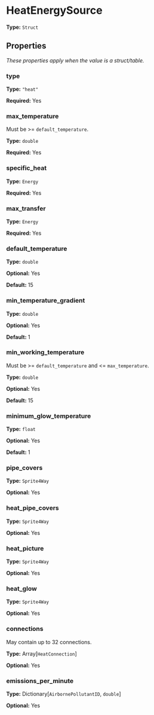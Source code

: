 # HeatEnergySource

**Type:** `Struct`

## Properties

*These properties apply when the value is a struct/table.*

### type

**Type:** `"heat"`

**Required:** Yes

### max_temperature

Must be >= `default_temperature`.

**Type:** `double`

**Required:** Yes

### specific_heat

**Type:** `Energy`

**Required:** Yes

### max_transfer

**Type:** `Energy`

**Required:** Yes

### default_temperature

**Type:** `double`

**Optional:** Yes

**Default:** 15

### min_temperature_gradient

**Type:** `double`

**Optional:** Yes

**Default:** 1

### min_working_temperature

Must be >= `default_temperature` and <= `max_temperature`.

**Type:** `double`

**Optional:** Yes

**Default:** 15

### minimum_glow_temperature

**Type:** `float`

**Optional:** Yes

**Default:** 1

### pipe_covers

**Type:** `Sprite4Way`

**Optional:** Yes

### heat_pipe_covers

**Type:** `Sprite4Way`

**Optional:** Yes

### heat_picture

**Type:** `Sprite4Way`

**Optional:** Yes

### heat_glow

**Type:** `Sprite4Way`

**Optional:** Yes

### connections

May contain up to 32 connections.

**Type:** Array[`HeatConnection`]

**Optional:** Yes

### emissions_per_minute

**Type:** Dictionary[`AirbornePollutantID`, `double`]

**Optional:** Yes

